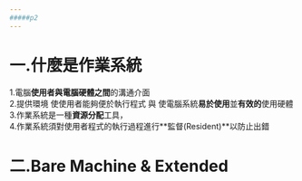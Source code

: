 ```yaml
---
#####p2
---
```

# 一.什麼是作業系統
1.電腦**使用者與電腦硬體之間**的溝通介面  
2.提供環境 使使用者能夠便於執行程式 與 使電腦系統**易於使用**並**有效的**使用硬體  
3.作業系統是一種**資源分配**工具，  
4.作業系統須對使用者程式的執行過程進行**監督(Resident)**以防止出錯  


# 二.Bare Machine & Extended 
